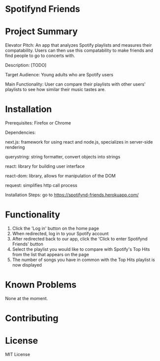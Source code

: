 # Spotifynd Friends

# Project Summary

Elevator Pitch: An app that analyzes Spotify playlists and measures their compatability. Users can then use this compatability to make friends and find people to go to concerts with.

Description: [TODO]

Target Audience: Young adults who are Spotify users

Main Functionality: User can compare their playlists with other users' playlists to see how similar their music tastes are.


# Installation

Prerequisites: Firefox or Chrome


Dependencies: 

next.js: framework for using react and node.js, specializes in server-side rendering

querystring: string formatter, convert objects into strings

react: library for building user interface

react-dom: library, allows for manipulation of the DOM

request: simplifies http call process


Installation Steps: go to https://spotifynd-friends.herokuapp.com/

# Functionality

1. Click the 'Log in' button on the home page
2. When redirected, log in to your Spotify account
3. After redirected back to our app, click the 'Click to enter Spotifynd Friends' button
4. Select the playlist you would like to compare with Spotify's Top Hits from the list that appears on the page
5. The number of songs you have in common with the Top Hits playlist is now displayed

# Known Problems

None at the moment.

# Contributing

# License

MIT License

